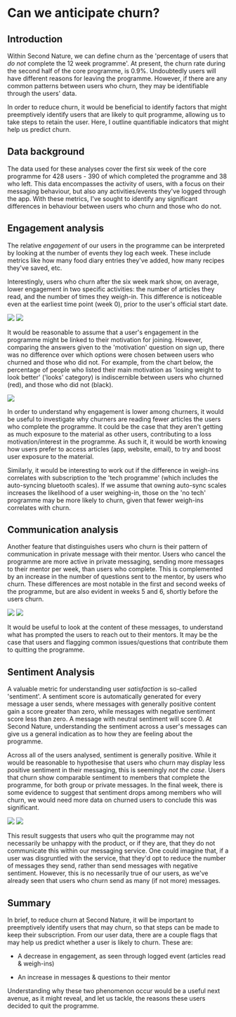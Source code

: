 # Can we anticipate churn?

## Introduction

Within Second Nature, we can define churn as the 'percentage of users that *do not* complete the 12 week programme'. At present, the churn rate during the second half of the core programme, is 0.9%. Undoubtedly users will have different reasons for leaving the programme. However, if there are any common patterns between users who churn, they may be identifiable through the users' data.

In order to reduce churn, it would be beneficial to identify factors that might preemptively identify users that are likely to quit programme, allowing us to take steps to retain the user. Here, I outline quantifiable indicators that might help us predict churn.



## Data background

The data used for these analyses cover the first six week of the core programme for 428 users - 390 of which completed the programme and 38 who left. This data encompasses the activity of users, with a focus on their messaging behaviour, but also any activities/events they've logged through the app. With these metrics, I've sought to identify any significant differences in behaviour between users who churn and those who do not.



## Engagement analysis

The relative *engagement* of our users in the programme can be interpreted by looking at the number of events they log each week. These include metrics like how many food diary entries they've added, how many recipes they've saved, etc. 

Interestingly, users who churn after the six week mark show, on average, lower engagement in two specific activities: the number of articles they read, and the number of times they weigh-in. This difference is noticeable even at the earliest time point (week 0), prior to the user's official start date. 

![](figs/article.svg)
![](figs/weight.svg)

It would be reasonable to assume that a user's engagement in the programme might be linked to their motivation for joining. However, comparing the answers given to the 'motivation' question on sign up, there was no difference over which options were chosen between users who churned and those who did not. For example, from the chart below, the percentage of people who listed their main motivation as 'losing weight to look better' ('looks' category) is indiscernible between users who churned (red), and those who did not (black). 

![](figs/motivation.svg)


In order to understand why engagement is lower among churners, it would be useful to investigate why churners are reading fewer articles the users who complete the programme. It could be the case that they aren't getting as much exposure to the material as other users, contributing to a loss motivation/interest in the programme. As such it, it would be worth knowing how users prefer to access articles (app, website, email), to try and boost user exposure to the material.

Similarly, it would be interesting to work out if the difference in weigh-ins correlates with subscription to the 'tech programme' (which includes the auto-syncing bluetooth scales). If we assume that owning auto-sync scales increases the likelihood of a user weighing-in, those on the 'no tech' programme may be more likely to churn, given that fewer weigh-ins correlates with churn.

## Communication analysis

Another feature that distinguishes users who churn is their pattern of communication in private message with their mentor. Users who cancel the programme are more active in private messaging, sending more messages to their mentor per week, than users who complete. This is complemented by an increase in the number of questions sent to the mentor, by users who churn. These differences are most notable in the first and second weeks of the programme, but are also evident in weeks 5 and 6, shortly before the users churn. 

![](figs/messageCount_private.svg)
![](figs/questionsAsked_private.svg)

It would be useful to look at the content of these messages, to understand what has prompted the users to reach out to their mentors. It may be the case that users and flagging common issues/questions that contribute them to quitting the programme.

## Sentiment Analysis

A valuable metric for understanding user *satisfaction* is so-called 'sentiment'. A sentiment score is automatically generated for every message a user sends, where messages with generally positive content gain a score greater than zero, while messages with negative sentiment score less than zero. A message with neutral sentiment will score 0. At Second Nature, understanding the sentiment across a user's messages can give us a general indication as to how they are feeling about the programme.

Across all of the users analysed, sentiment is generally positive. While it would be reasonable to hypothesise that users who churn may display less positive sentiment in their messaging, this is seemingly *not the case*. Users that churn show comparable sentiment to members that complete the programme, for both group or private messages. In the final week, there is some evidence to suggest that sentiment drops among members who will churn, we would need more data on churned users to conclude this was significant. 

![](figs/sentiment_group.svg)
![](figs/sentiment_private.svg)



This result suggests that users who quit the programme may not necessarily be unhappy with the product, or if they are, that they do not communicate this within our messaging service. One could imagine that, if a user was disgruntled with the service, that they'd opt to reduce the number of messages they send, rather than send messages with negative sentiment. However, this is no necessarily true of our users, as we've already seen that users who churn send as many (if not more) messages.

## Summary

In brief, to reduce churn at Second Nature, it will be important to preemptively identify users that may churn, so that steps can be made to keep their subscription. From our user data, there are a couple flags that may help us predict whether a user is likely to churn. These are:

- A decrease in engagement, as seen through logged event (articles read & weigh-ins)

- An increase in messages & questions to their mentor

Understanding why these two phenomenon occur would be a useful next avenue, as it might reveal, and let us tackle, the reasons these users decided to quit the programme.
